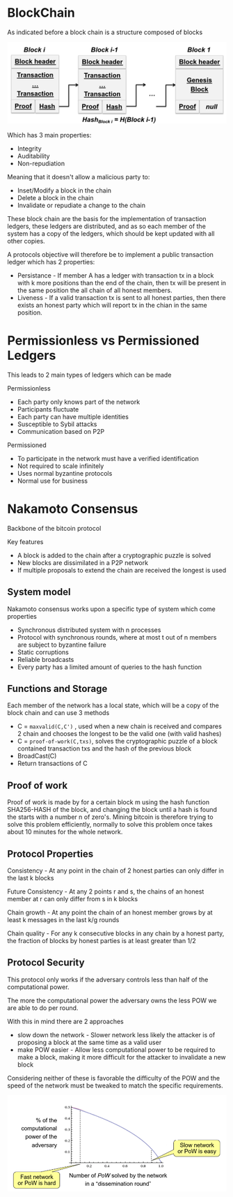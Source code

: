 # BlockChain

As indicated before a block chain is a structure composed of blocks

![](Images/Blockchains.png)

Which has 3 main properties:
- Integrity
- Auditability
- Non-repudiation

Meaning that it doesn't allow a malicious party to:
- Inset/Modify a block in the chain
- Delete a block in the chain
- Invalidate or repudiate a change to the chain

These block chain are the basis for the implementation of transaction ledgers, these ledgers are distributed, and as so each member of the system has a copy of the ledgers, which should be kept updated with all other copies.

A protocols objective will therefore be to implement a public transaction ledger which has 2 properties:
- Persistance - If member A has a ledger with transaction tx in a block with k more positions than the end of the chain, then tx will be present in the same position the all chain of all honest members.
- Liveness - If a valid transaction tx is sent to all honest parties, then there exists an honest party which will report tx in the chian in the same position.

# Permissionless vs Permissioned Ledgers

This leads to 2 main types of ledgers which can be made

Permissionless
- Each party only knows part of the network
- Participants fluctuate
- Each party can have multiple identities
- Susceptible to Sybil attacks
- Communication based on P2P

Permissioned
- To participate in the network must have a verified identification
- Not required to scale infinitely
- Uses normal byzantine protocols
- Normal use for business 


# Nakamoto Consensus

Backbone of the bitcoin protocol

Key features

- A block is added to the chain after a cryptographic puzzle is solved
- New blocks are dissimilated in a P2P network
- If multiple proposals to extend the chain are received the longest is used

## System model

Nakamoto consensus works upon a specific type of system which come properties

- Synchronous distributed system with n processes
- Protocol with synchronous rounds, where at most t out of n members are subject to byzantine failure
- Static corruptions
- Reliable broadcasts
- Every party has a limited amount of queries to the hash function

## Functions and Storage

Each member of the network has a local state, which will be a copy of the block chain and can use 3 methods

- C = ``` maxvalid(C,C') ``` , used when a new chain is received and compares 2 chain and chooses the longest to be the valid one (with valid hashes)
- C = ``` proof-of-work(C,txs) ```, solves the cryptographic puzzle of a block contained transaction txs and the hash of the previous block
- BroadCast(C) 
- Return transactions of C

## Proof of work

Proof of work is made by for a certain block m using the hash function SHA256-HASH of the block, and changing the block until a hash is found the starts with a number n of zero's.
Mining bitcoin is therefore trying to solve this problem efficiently, normally to solve this problem once takes about 10 minutes for the whole network.

## Protocol Properties

Consistency - At any point in the chain of 2 honest parties can only differ in the last k blocks

Future Consistency - At any 2 points r and s, the chains of an honest member at r can only differ from s in k blocks

Chain growth - At any point the chain of an honest member grows by at least k messages in the last k/g rounds

Chain quality - For any k consecutive blocks in any chain by a honest party, the fraction of blocks by honest parties is at least greater than $1/2$

## Protocol Security

This protocol only works if the adversary controls less than half of the computational power.

The more the computational power the adversary owns the less POW we are able to do per round.

With this in mind there are 2 approaches

- slow down the network - Slower network less likely the attacker is of proposing a block at the same time as a valid user
- make POW easier - Allow less computational power to be required to make a block, making it more difficult for the attacker to invalidate a new block

Considering neither of these is favorable the difficulty of the POW and the speed of the network must be tweaked to match the specific requirements.

![](../NakamotoSecurity.png)